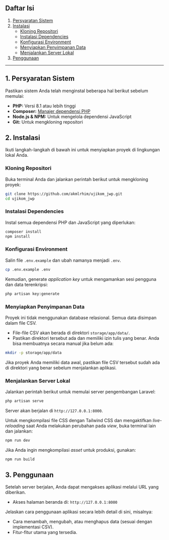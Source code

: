 ## Daftar Isi

1.  [Persyaratan Sistem](https://www.google.com/search?q=%23persyaratan-sistem)
2.  [Instalasi](https://www.google.com/search?q=%23instalasi)
    -   [Kloning Repositori](https://www.google.com/search?q=%23kloning-repositori)
    -   [Instalasi Dependencies](https://www.google.com/search?q=%23instalasi-dependencies)
    -   [Konfigurasi Environment](https://www.google.com/search?q=%23konfigurasi-environment)
    -   [Menyiapkan Penyimpanan Data](https://www.google.com/search?q=%23menyiapkan-penyimpanan-data)
    -   [Menjalankan Server Lokal](https://www.google.com/search?q=%23menjalankan-server-lokal)
3.  [Penggunaan](https://www.google.com/search?q=%23penggunaan)
---

## 1\. Persyaratan Sistem

Pastikan sistem Anda telah menginstal beberapa hal berikut sebelum memulai:

-   **PHP:** Versi 8.1 atau lebih tinggi
-   **Composer:** [Manajer dependensi PHP](https://getcomposer.org/)
-   **Node.js & NPM:** Untuk mengelola dependensi JavaScript
-   **Git:** Untuk mengkloning repositori

## 2\. Instalasi

Ikuti langkah-langkah di bawah ini untuk menyiapkan proyek di lingkungan lokal Anda.

### Kloning Repositori

Buka terminal Anda dan jalankan perintah berikut untuk mengkloning proyek:

```bash
git clone https://github.com/akmlrhim/ujikom_jwp.git
cd ujikom_jwp
```

### Instalasi Dependencies

Instal semua dependensi PHP dan JavaScript yang diperlukan:

```bash
composer install
npm install
```

### Konfigurasi Environment

Salin file `.env.example` dan ubah namanya menjadi `.env`.

```bash
cp .env.example .env
```

Kemudian, generate _application key_ untuk mengamankan sesi pengguna dan data terenkripsi:

```bash
php artisan key:generate
```

### Menyiapkan Penyimpanan Data

Proyek ini tidak menggunakan database relasional. Semua data disimpan dalam file CSV.

-   File-file CSV akan berada di direktori `storage/app/data/`.
-   Pastikan direktori tersebut ada dan memiliki izin tulis yang benar. Anda bisa membuatnya secara manual jika belum ada:

<!-- end list -->

```bash
mkdir -p storage/app/data
```

Jika proyek Anda memiliki data awal, pastikan file CSV tersebut sudah ada di direktori yang benar sebelum menjalankan aplikasi.

### Menjalankan Server Lokal

Jalankan perintah berikut untuk memulai server pengembangan Laravel:

```bash
php artisan serve
```

Server akan berjalan di `http://127.0.0.1:8000`.

Untuk mengkompilasi file CSS dengan Tailwind CSS dan mengaktifkan _live-reloading_ saat Anda melakukan perubahan pada _view_, buka terminal lain dan jalankan:

```bash
npm run dev
```

Jika Anda ingin mengkompilasi _asset_ untuk produksi, gunakan:

```bash
npm run build
```

## 3\. Penggunaan

Setelah server berjalan, Anda dapat mengakses aplikasi melalui URL yang diberikan.

-   Akses halaman beranda di: `http://127.0.0.1:8000`

Jelaskan cara penggunaan aplikasi secara lebih detail di sini, misalnya:

-   Cara menambah, mengubah, atau menghapus data (sesuai dengan implementasi CSV).
-   Fitur-fitur utama yang tersedia.

